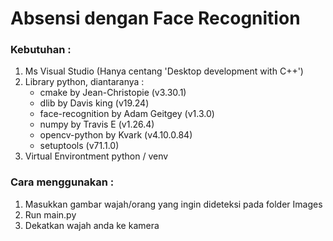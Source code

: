 # Absensi dengan Face Recognition


### Kebutuhan :
1. Ms Visual Studio (Hanya centang 'Desktop development with C++')
2. Library python, diantaranya :
    - cmake            by Jean-Christopie (v3.30.1)
    - dlib             by Davis king      (v19.24)
    - face-recognition by Adam Geitgey    (v1.3.0)
    - numpy            by Travis E        (v1.26.4)
    - opencv-python    by Kvark           (v4.10.0.84)
    - setuptools                          (v71.1.0)
  3. Virtual Environtment python / venv


### Cara menggunakan :
1. Masukkan gambar wajah/orang yang ingin dideteksi pada folder Images
2. Run main.py
3. Dekatkan wajah anda ke kamera